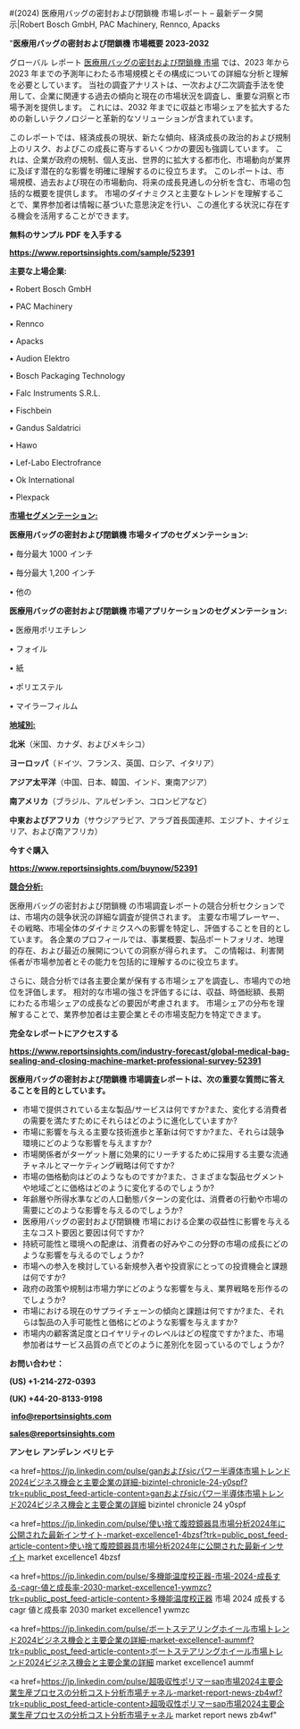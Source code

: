 #(2024) 医療用バッグの密封および閉鎖機 市場レポート – 最新データ開示|Robert Bosch GmbH, PAC Machinery, Rennco, Apacks 

"<strong>医療用バッグの密封および閉鎖機 市場概要 2023-2032</strong>

グローバル レポート <a href=https://www.reportsinsights.com/sample/52391>医療用バッグの密封および閉鎖機 市場</a> では、2023 年から 2023 年までの予測年にわたる市場規模とその構成についての詳細な分析と理解を必要としています。 当社の調査アナリストは、一次および二次調査手法を使用して、企業に関連する過去の傾向と現在の市場状況を調査し、重要な洞察と市場予測を提供します。 これには、2032 年までに収益と市場シェアを拡大​​するための新しいテクノロジーと革新的なソリューションが含まれています。

このレポートでは、経済成長の現状、新たな傾向、経済成長の政治的および規制上のリスク、およびこの成長に寄与するいくつかの要因も強調しています。 これは、企業が政府の規制、個人支出、世界的に拡大する都市化、市場動向が業界に及ぼす潜在的な影響を明確に理解するのに役立ちます。 このレポートは、市場規模、過去および現在の市場動向、将来の成長見通しの分析を含む、市場の包括的な概要を提供します。 市場のダイナミクスと主要なトレンドを理解することで、業界参加者は情報に基づいた意思決定を行い、この進化する状況に存在する機会を活用することができます。

<strong><b>無料のサンプル PDF を入手する</b></strong>

<a href=https://www.reportsinsights.com/sample/52391><strong><u>https://www.reportsinsights.com/sample/52391</u></strong></a>

<strong>主要な上場企業:</strong>

• Robert Bosch GmbH

• PAC Machinery

• Rennco

• Apacks 

• Audion Elektro 

• Bosch Packaging Technology 

• Falc Instruments S.R.L. 

• Fischbein 

• Gandus Saldatrici 

• Hawo 

• Lef-Labo Electrofrance 

• Ok International 

• Plexpack 

<strong><u>市場セグメンテーション</u></strong><strong><u>:</u></strong>

<strong>医療用バッグの密封および閉鎖機 市場タイプのセグメンテーション:</strong>

• 毎分最大 1000 インチ

• 毎分最大 1,200 インチ

• 他の

<strong>医療用バッグの密封および閉鎖機 市場アプリケーションのセグメンテーション:</strong>

• 医療用ポリエチレン

• フォイル

• 紙

• ポリエステル

• マイラーフィルム

<strong><u>地域別</u></strong><strong><u>:</u></strong>

<strong>北米</strong>（米国、カナダ、およびメキシコ）

<strong>ヨーロッパ</strong>（ドイツ、フランス、英国、ロシア、イタリア）

<strong>アジア太平洋</strong>（中国、日本、韓国、インド、東南アジア）

<strong>南アメリカ</strong>（ブラジル、アルゼンチン、コロンビアなど）

<strong>中東およびアフリカ</strong>（サウジアラビア、アラブ首長国連邦、エジプト、ナイジェリア、および南アフリカ）

<strong>今すぐ購入</strong>

<a href=https://www.reportsinsights.com/buynow/52391><strong><u>https://www.reportsinsights.com/buynow/52391</u></strong></a>

<strong><u>競合分析:</u></strong>

医療用バッグの密封および閉鎖機 の市場調査レポートの競合分析セクションでは、市場内の競争状況の詳細な調査が提供されます。 主要な市場プレーヤー、その戦略、市場全体のダイナミクスへの影響を特定し、評価することを目的としています。 各企業のプロフィールでは、事業概要、製品ポートフォリオ、地理的存在、および最近の展開についての洞察が得られます。 この情報は、利害関係者が市場参加者とその能力を包括的に理解するのに役立ちます。

さらに、競合分析では各主要企業が保有する市場シェアを調査し、市場内での地位を評価します。 相対的な市場の強さを評価するには、収益、時価総額、長期にわたる市場シェアの成長などの要因が考慮されます。 市場シェアの分布を理解することで、業界参加者は主要企業とその市場支配力を特定できます。

<strong>完全なレポートにアクセスする</strong>

<a href=https://www.reportsinsights.com/industry-forecast/global-medical-bag-sealing-and-closing-machine-market-professional-survey-52391><strong><u><b>https://www.reportsinsights.com/industry-forecast/global-medical-bag-sealing-and-closing-machine-market-professional-survey-52391</b></u></strong></a>

<strong><b>医療用バッグの密封および閉鎖機 市場調査レポートは、次の重要な質問に答えることを目的としています。</b></strong>
<ul>
  <li>市場で提供されている主な製品/サービスは何ですか?また、変化する消費者の需要を満たすためにそれらはどのように進化していますか?</li>
  <li>市場に影響を与える主要な技術進歩と革新は何ですか?また、それらは競争環境にどのような影響を与えますか?</li>
  <li>市場関係者がターゲット層に効果的にリーチするために採用する主要な流通チャネルとマーケティング戦略は何ですか?</li>
  <li>市場の価格動向はどのようなものですか?また、さまざまな製品セグメントや地域ごとに価格はどのように変化するのでしょうか?</li>
  <li>年齢層や所得水準などの人口動態パターンの変化は、消費者の行動や市場の需要にどのような影響を与えるのでしょうか?</li>
  <li>医療用バッグの密封および閉鎖機 市場における企業の収益性に影響を与える主なコスト要因と要因は何ですか?</li>
  <li>持続可能性と環境への配慮は、消費者の好みやこの分野の市場の成長にどのような影響を与えるのでしょうか?</li>
  <li>市場への参入を検討している新規参入者や投資家にとっての投資機会と課題は何ですか?</li>
  <li>政府の政策や規制は市場力学にどのような影響を与え、業界戦略を形作るのでしょうか?</li>
  <li>市場における現在のサプライチェーンの傾向と課題は何ですか?また、それらは製品の入手可能性と価格にどのような影響を与えますか?</li>
  <li>市場内の顧客満足度とロイヤリティのレベルはどの程度ですか?また、市場参加者はサービス品質の点でどのように差別化を図っているのでしょうか?</li>
</ul>
<strong>お問い合わせ：</strong>

<strong>(US) +1-214-272-0393</strong>

<strong>(UK) +44-20-8133-9198</strong>

<strong> </strong><a href=info@reportsinsights.com><strong><u>info@reportsinsights.com</u></strong></a>

<a href=sales@reportsinsights.com><strong><u>sales@reportsinsights.com</u></strong></a>

<strong>アンセレ アンデレン ベリヒテ</strong>

<a href=https://jp.linkedin.com/pulse/ganおよびsicパワー半導体市場トレンド2024ビジネス機会と主要企業の詳細-bizintel-chronicle-24-y0spf?trk=public_post_feed-article-content>ganおよびsicパワー半導体市場トレンド2024ビジネス機会と主要企業の詳細 bizintel chronicle 24 y0spf</a>

<a href=https://jp.linkedin.com/pulse/使い捨て腹腔鏡器具市場分析2024年に公開された最新インサイト-market-excellence1-4bzsf?trk=public_post_feed-article-content>使い捨て腹腔鏡器具市場分析2024年に公開された最新インサイト market excellence1 4bzsf</a>

<a href=https://jp.linkedin.com/pulse/多機能温度校正器-市場-2024-成長する-cagr-値と成長率-2030-market-excellence1-ywmzc?trk=public_post_feed-article-content>多機能温度校正器 市場 2024 成長する cagr 値と成長率 2030 market excellence1 ywmzc</a>

<a href=https://jp.linkedin.com/pulse/ボートステアリングホイール市場トレンド2024ビジネス機会と主要企業の詳細-market-excellence1-aummf?trk=public_post_feed-article-content>ボートステアリングホイール市場トレンド2024ビジネス機会と主要企業の詳細 market excellence1 aummf</a>

<a href=https://jp.linkedin.com/pulse/超吸収性ポリマーsap市場2024主要企業生産プロセスの分析コスト分析市場チャネル-market-report-news-zb4wf?trk=public_post_feed-article-content>超吸収性ポリマーsap市場2024主要企業生産プロセスの分析コスト分析市場チャネル market report news zb4wf</a>"
